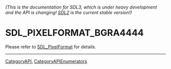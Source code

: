 ###### (This is the documentation for SDL3, which is under heavy development and the API is changing! [SDL2](https://wiki.libsdl.org/SDL2/) is the current stable version!)
# SDL_PIXELFORMAT_BGRA4444

Please refer to [SDL_PixelFormat](SDL_PixelFormat) for details.

----
[CategoryAPI](CategoryAPI), [CategoryAPIEnumerators](CategoryAPIEnumerators)

